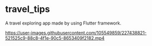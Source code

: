 # travel_tips

A travel exploring app made by using Flutter framework.



https://user-images.githubusercontent.com/105549859/227438821-521525c9-88c8-4f1e-90c5-8653409f2182.mp4


